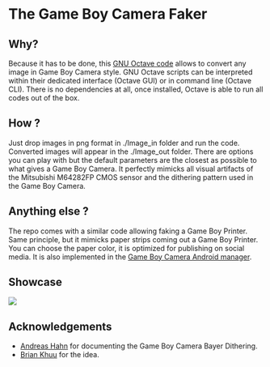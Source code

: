 # The Game Boy Camera Faker

## Why?
Because it has to be done, this [GNU Octave code](https://octave.org/) allows to convert any image in Game Boy Camera style. GNU Octave scripts can be interpreted within their dedicated interface (Octave GUI) or in command line (Octave CLI). There is no dependencies at all, once installed, Octave is able to run all codes out of the box.

## How ?
Just drop images in png format in ./Image_in folder and run the code. Converted images will appear in the ./Image_out folder. There are options you can play with but the default parameters are the closest as possible to what gives a Game Boy Camera. It perfectly mimicks all visual artifacts of the Mitsubishi M64282FP CMOS sensor and the dithering pattern used in the Game Boy Camera.

## Anything else ?
The repo comes with a similar code allowing faking a Game Boy Printer. Same principle, but it mimicks paper strips coming out a Game Boy Printer. You can choose the paper color, it is optimized for publishing on social media. It is also implemented in the [Game Boy Camera Android manager](https://github.com/Mraulio/GBCamera-Android-Manager).

## Showcase
![](Pulp.gif)

## Acknowledgements
- [Andreas Hahn](https://github.com/HerrZatacke/dither-pattern-gen) for documenting the Game Boy Camera Bayer Dithering.
- [Brian Khuu](https://github.com/mofosyne) for the idea.

